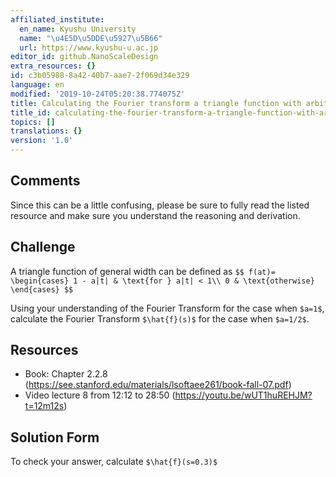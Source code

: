 ```yaml
---
affiliated_institute:
  en_name: Kyushu University
  name: "\u4E5D\u5DDE\u5927\u5B66"
  url: https://www.kyushu-u.ac.jp
editor_id: github.NanoScaleDesign
extra_resources: {}
id: c3b05988-8a42-40b7-aae7-2f069d34e329
language: en
modified: '2019-10-24T05:20:38.774075Z'
title: Calculating the Fourier transform a triangle function with arbitrary base width
title_id: calculating-the-fourier-transform-a-triangle-function-with-arbitrary-base-width
topics: []
translations: {}
version: '1.0'
---
```


## Comments
Since this can be a little confusing, please be sure to fully read the listed resource and make sure you understand the reasoning and derivation.


## Challenge
A triangle function of general width can be defined as
`$$
    f(at)=
    \begin{cases}
        1 - a|t| & \text{for } a|t| < 1\\
        0 & \text{otherwise}
    \end{cases}
$$`

Using your understanding of the Fourier Transform for the case when `$a=1$`, calculate the Fourier Transform `$\hat{f}(s)$` for the case when `$a=1/2$`.


## Resources
- Book: Chapter 2.2.8 (https://see.stanford.edu/materials/lsoftaee261/book-fall-07.pdf)
- Video lecture 8 from 12:12 to 28:50 (https://youtu.be/wUT1huREHJM?t=12m12s)


## Solution Form
To check your answer, calculate `$\hat{f}(s=0.3)$`

